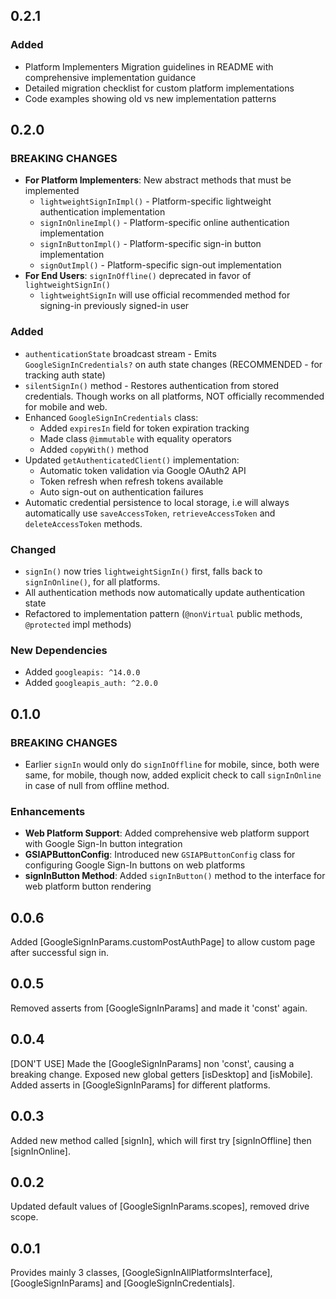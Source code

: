## 0.2.1

### Added
- Platform Implementers Migration guidelines in README with comprehensive implementation guidance
- Detailed migration checklist for custom platform implementations
- Code examples showing old vs new implementation patterns

## 0.2.0

### BREAKING CHANGES
- **For Platform Implementers**: New abstract methods that must be implemented
  - `lightweightSignInImpl()` - Platform-specific lightweight authentication implementation
  - `signInOnlineImpl()` - Platform-specific online authentication implementation
  - `signInButtonImpl()` - Platform-specific sign-in button implementation
  - `signOutImpl()` - Platform-specific sign-out implementation
- **For End Users**: `signInOffline()` deprecated in favor of `lightweightSignIn()`
  - `lightweightSignIn` will use official recommended method for signing-in previously signed-in 
  user

### Added
- `authenticationState` broadcast stream - Emits `GoogleSignInCredentials?` on auth state changes (RECOMMENDED - for tracking auth state)
- `silentSignIn()` method - Restores authentication from stored credentials. Though works 
on all platforms, NOT officially recommended for mobile and web.
- Enhanced `GoogleSignInCredentials` class:
  - Added `expiresIn` field for token expiration tracking
  - Made class `@immutable` with equality operators
  - Added `copyWith()` method
- Updated `getAuthenticatedClient()` implementation:
  - Automatic token validation via Google OAuth2 API
  - Token refresh when refresh tokens available
  - Auto sign-out on authentication failures
- Automatic credential persistence to local storage, i.e will always automatically use 
`saveAccessToken`, `retrieveAccessToken` and `deleteAccessToken` methods.

### Changed
- `signIn()` now tries `lightweightSignIn()` first, falls back to `signInOnline()`, for 
all platforms.
- All authentication methods now automatically update authentication state
- Refactored to implementation pattern (`@nonVirtual` public methods, `@protected` impl methods)

### New Dependencies
- Added `googleapis: ^14.0.0`
- Added `googleapis_auth: ^2.0.0`

## 0.1.0

### BREAKING CHANGES
- Earlier `signIn` would only do `signInOffline` for mobile, since, both were same, for mobile, 
though now, added explicit check to call `signInOnline` in case of null from offline method.

### Enhancements
- **Web Platform Support**: Added comprehensive web platform support with Google Sign-In button integration
- **GSIAPButtonConfig**: Introduced new `GSIAPButtonConfig` class for configuring Google Sign-In buttons on web platforms
- **signInButton Method**: Added `signInButton()` method to the interface for web platform button rendering

## 0.0.6

Added [GoogleSignInParams.customPostAuthPage] to allow custom page after successful sign in.

## 0.0.5

Removed asserts from [GoogleSignInParams] and made it 'const' again.

## 0.0.4

[DON'T USE] Made the [GoogleSignInParams] non 'const', causing a breaking change.
Exposed new global getters [isDesktop] and [isMobile].
Added asserts in [GoogleSignInParams] for different platforms.

## 0.0.3

Added new method called [signIn], which will first try [signInOffline] then [signInOnline].

## 0.0.2

Updated default values of [GoogleSignInParams.scopes], removed drive scope.

## 0.0.1

Provides mainly 3 classes, [GoogleSignInAllPlatformsInterface], [GoogleSignInParams] and
[GoogleSignInCredentials].
